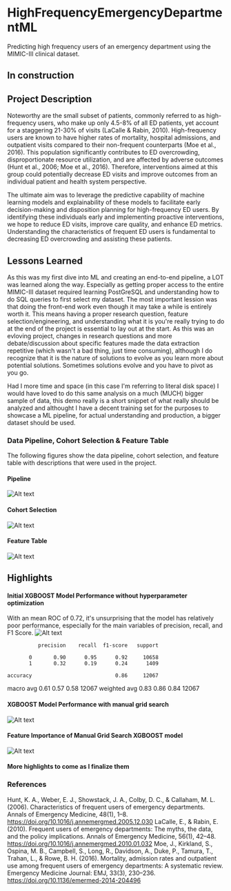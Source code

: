 # HighFrequencyEmergencyDepartmentML
Predicting high frequency users of an emergency department using the MIMIC-III clinical dataset. 


## In construction 

## Project Description 
Noteworthy are the small subset of patients, commonly referred to as high-frequency users, who make up only 4.5-8% of all ED patients, yet account for a staggering 21-30% of visits (LaCalle & Rabin, 2010). High-frequency users are known to have higher rates of mortality, hospital admissions, and outpatient visits compared to their non-frequent counterparts (Moe et al., 2016). This population significantly contributes to ED overcrowding, disproportionate resource utilization, and are affected by adverse outcomes (Hunt et al., 2006; Moe et al., 2016). Therefore, interventions aimed at this group could potentially decrease ED visits and improve outcomes from an individual patient and health system perspective.


The ultimate aim was to leverage the predictive capability of machine learning models and explainability of these models to facilitate early decision-making and disposition planning for high-frequency ED users. By identifying these individuals early and implementing proactive interventions, we hope to reduce ED visits, improve care quality, and enhance ED metrics. Understanding the characteristics of frequent ED users is fundamental to decreasing ED overcrowding and assisting these patients.


## Lessons Learned 
As this was my first dive into ML and creating an end-to-end pipeline, a LOT was learned along the way. Especially as getting proper access to the entire MIMIC-III dataset required learning PostGreSQL and understanding how to do SQL queries to first select my dataset. 
The most important lession was that doing the front-end work even though it may take a while is entirely worth it. This means having a proper research question, feature selection/engineering, and understanding what it is you're really trying to do at the end of the project is essential to lay out at the start. As this was an evloving project, changes in research questions and more debate/discussion about specific features made the data extraction repetitive (which wasn't a bad thing, just time consuming), although I do recognize that it is the nature of solutions to evolve as you learn more about potential solutions. Sometimes solutions evolve and you have to pivot as you go.

Had I more time and space (in this case I'm referring to literal disk space) I would have loved to do this same analysis on a much (MUCH) bigger sample of data, this demo really is a short snippet of what really should be analyzed and althought I have a decent training set for the purposes to showcase a ML pipeline, for actual understanding and production, a bigger dataset should be used. 

### Data Pipeline, Cohort Selection & Feature Table 
The following figures show the data pipeline, cohort selection, and feature table with descriptions that were used in the project. 

#### Pipeline 
![Alt text](https://github.com/Ahomagai/HighFrequencyEmergencyDepartmentML/blob/main/img/Pipeline.png)

#### Cohort Selection
![Alt text](https://github.com/Ahomagai/HighFrequencyEmergencyDepartmentML/blob/main/img/Cohort_Selection_Schema.png)

#### Feature Table 
![Alt text](https://github.com/Ahomagai/HighFrequencyEmergencyDepartmentML/blob/main/img/Feature%20Table.PNG)



## Highlights 
#### Initial XGBOOST Model Performance without hyperparameter optimization

With an mean ROC of 0.72, it's unsurprising that the model has relatively poor performance, especially for the main variables of precision, recall, and F1 Score. 
![Alt text](https://github.com/Ahomagai/HighFrequencyEmergencyDepartmentML/blob/main/img/initial_ROC.png)

              precision    recall  f1-score   support

           0       0.90      0.95      0.92     10658
           1       0.32      0.19      0.24      1409

    accuracy                           0.86     12067
   macro avg       0.61      0.57      0.58     12067
weighted avg       0.83      0.86      0.84     12067




#### XGBOOST Model Performance with manual grid search 
![Alt text](https://github.com/Ahomagai/HighFrequencyEmergencyDepartmentML/blob/main/img/ROC.png)

#### Feature Importance of Manual Grid Search XGBOOST model 
![Alt text](https://github.com/Ahomagai/HighFrequencyEmergencyDepartmentML/blob/main/img/Feature_importance.png)



#### More highlights to come as I finalize them 


### References 
Hunt, K. A., Weber, E. J., Showstack, J. A., Colby, D. C., & Callaham, M. L. (2006). Characteristics of frequent users of emergency departments. Annals of Emergency Medicine, 48(1), 1–8. https://doi.org/10.1016/j.annemergmed.2005.12.030
LaCalle, E., & Rabin, E. (2010). Frequent users of emergency departments: The myths, the data, and the policy implications. Annals of Emergency Medicine, 56(1), 42–48. https://doi.org/10.1016/j.annemergmed.2010.01.032
Moe, J., Kirkland, S., Ospina, M. B., Campbell, S., Long, R., Davidson, A., Duke, P., Tamura, T., Trahan, L., & Rowe, B. H. (2016). Mortality, admission rates and outpatient use among frequent users of emergency departments: A systematic review. Emergency Medicine Journal: EMJ, 33(3), 230–236. https://doi.org/10.1136/emermed-2014-204496


